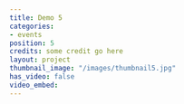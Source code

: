 ```yaml
---
title: Demo 5
categories:
- events
position: 5
credits: some credit go here
layout: project
thumbnail_image: "/images/thumbnail5.jpg"
has_video: false
video_embed: 
---
```


